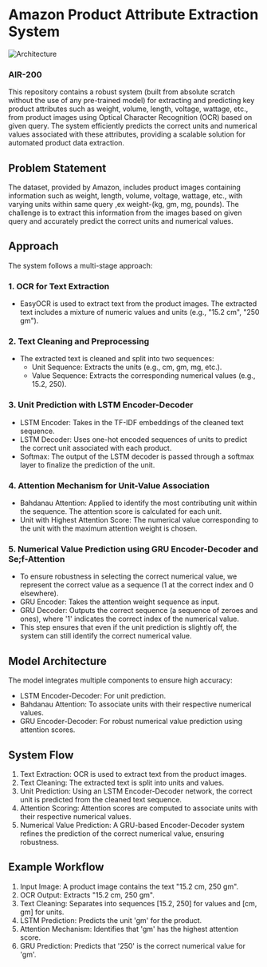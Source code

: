 # Amazon Product Attribute Extraction System
![Architecture](https://github.com/user-attachments/assets/92e82681-f450-4cd8-b5b3-7405a4a72fef)

### AIR-200 

This repository contains a robust system (built from absolute scratch without the use of any pre-trained model) for extracting and predicting key product attributes such as weight, volume, length, voltage, wattage, etc., from product images using Optical Character Recognition (OCR) based on given query. The system efficiently predicts the correct units and numerical values associated with these attributes, providing a scalable solution for automated product data extraction.

## Problem Statement

The dataset, provided by Amazon, includes product images containing information such as weight, length, volume, voltage, wattage, etc., with varying units within same query ,ex weight-(kg, gm, mg, pounds). The challenge is to extract this information from the images based on given query and accurately predict the correct units and numerical values.

## Approach

The system follows a multi-stage approach:

### 1. OCR for Text Extraction
- EasyOCR is used to extract text from the product images. The extracted text includes a mixture of numeric values and units (e.g., "15.2 cm", "250 gm").

### 2. Text Cleaning and Preprocessing
- The extracted text is cleaned and split into two sequences:
  - Unit Sequence: Extracts the units (e.g., cm, gm, mg, etc.).
  - Value Sequence: Extracts the corresponding numerical values (e.g., 15.2, 250).

### 3. Unit Prediction with LSTM Encoder-Decoder
- LSTM Encoder: Takes in the TF-IDF embeddings of the cleaned text sequence.
- LSTM Decoder: Uses one-hot encoded sequences of units to predict the correct unit associated with each product.
- Softmax: The output of the LSTM decoder is passed through a softmax layer to finalize the prediction of the unit.

### 4. Attention Mechanism for Unit-Value Association
- Bahdanau Attention: Applied to identify the most contributing unit within the sequence. The attention score is calculated for each unit.
- Unit with Highest Attention Score: The numerical value corresponding to the unit with the maximum attention weight is chosen.

### 5. Numerical Value Prediction using GRU Encoder-Decoder and Se;f-Attention
- To ensure robustness in selecting the correct numerical value, we represent the correct value as a sequence (1 at the correct index and 0 elsewhere).
- GRU Encoder: Takes the attention weight sequence as input.
- GRU Decoder: Outputs the correct sequence (a sequence of zeroes and ones), where '1' indicates the correct index of the numerical value.
- This step ensures that even if the unit prediction is slightly off, the system can still identify the correct numerical value.

## Model Architecture

The model integrates multiple components to ensure high accuracy:
- LSTM Encoder-Decoder: For unit prediction.
- Bahdanau Attention: To associate units with their respective numerical values.
- GRU Encoder-Decoder: For robust numerical value prediction using attention scores.

## System Flow

1. Text Extraction: OCR is used to extract text from the product images.
2. Text Cleaning: The extracted text is split into units and values.
3. Unit Prediction: Using an LSTM Encoder-Decoder network, the correct unit is predicted from the cleaned text sequence.
4. Attention Scoring: Attention scores are computed to associate units with their respective numerical values.
5. Numerical Value Prediction: A GRU-based Encoder-Decoder system refines the prediction of the correct numerical value, ensuring robustness.

## Example Workflow

1. Input Image: A product image contains the text "15.2 cm, 250 gm".
2. OCR Output: Extracts "15.2 cm, 250 gm".
3. Text Cleaning: Separates into sequences [15.2, 250] for values and [cm, gm] for units.
4. LSTM Prediction: Predicts the unit 'gm' for the product.
5. Attention Mechanism: Identifies that 'gm' has the highest attention score.
6. GRU Prediction: Predicts that '250' is the correct numerical value for 'gm'.

